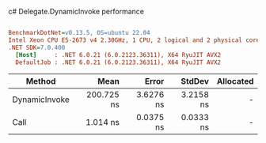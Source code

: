 c# Delegate.DynamicInvoke performance
``` ini

BenchmarkDotNet=v0.13.5, OS=ubuntu 22.04
Intel Xeon CPU E5-2673 v4 2.30GHz, 1 CPU, 2 logical and 2 physical cores
.NET SDK=7.0.400
  [Host]     : .NET 6.0.21 (6.0.2123.36311), X64 RyuJIT AVX2
  DefaultJob : .NET 6.0.21 (6.0.2123.36311), X64 RyuJIT AVX2


```
|        Method |       Mean |     Error |    StdDev | Allocated |
|-------------- |-----------:|----------:|----------:|----------:|
| DynamicInvoke | 200.725 ns | 3.6276 ns | 3.2158 ns |         - |
|          Call |   1.014 ns | 0.0375 ns | 0.0333 ns |         - |
